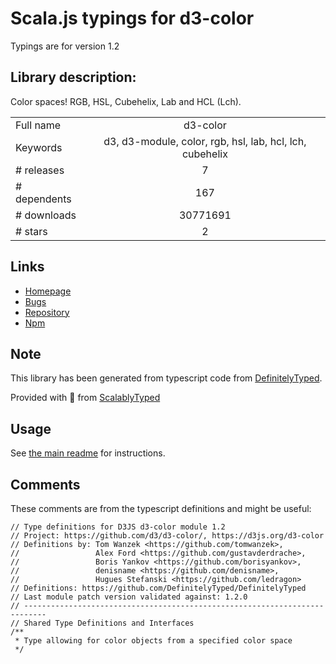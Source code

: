 
# Scala.js typings for d3-color

Typings are for version 1.2

## Library description:
Color spaces! RGB, HSL, Cubehelix, Lab and HCL (Lch).

|                    |                 |
| ------------------ | :-------------: |
| Full name          | d3-color |
| Keywords           | d3, d3-module, color, rgb, hsl, lab, hcl, lch, cubehelix |
| # releases         | 7 |
| # dependents       | 167 |
| # downloads        | 30771691 |
| # stars            | 2 |

## Links
- [Homepage](https://d3js.org/d3-color/)
- [Bugs](https://github.com/d3/d3-color/issues)
- [Repository](https://github.com/d3/d3-color)
- [Npm](https://www.npmjs.com/package/d3-color)
    


## Note
This library has been generated from typescript code from [DefinitelyTyped](https://definitelytyped.org).

Provided with :purple_heart: from [ScalablyTyped](https://github.com/oyvindberg/ScalablyTyped)

## Usage
See [the main readme](../../readme.md) for instructions.

## Comments

These comments are from the typescript definitions and might be useful:
```
// Type definitions for D3JS d3-color module 1.2
// Project: https://github.com/d3/d3-color/, https://d3js.org/d3-color
// Definitions by: Tom Wanzek <https://github.com/tomwanzek>,
//                 Alex Ford <https://github.com/gustavderdrache>,
//                 Boris Yankov <https://github.com/borisyankov>,
//                 denisname <https://github.com/denisname>,
//                 Hugues Stefanski <https://github.com/ledragon>
// Definitions: https://github.com/DefinitelyTyped/DefinitelyTyped
// Last module patch version validated against: 1.2.0
// ---------------------------------------------------------------------------
// Shared Type Definitions and Interfaces
/**
 * Type allowing for color objects from a specified color space
 */

```

